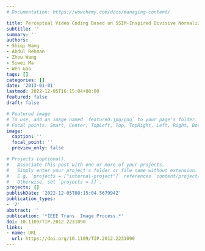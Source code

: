 ```yaml
---
# Documentation: https://wowchemy.com/docs/managing-content/

title: Perceptual Video Coding Based on SSIM-Inspired Divisive Normalization
subtitle: ''
summary: ''
authors:
- Shiqi Wang
- Abdul Rehman
- Zhou Wang
- Siwei Ma
- Wen Gao
tags: []
categories: []
date: '2013-01-01'
lastmod: 2022-12-05T16:15:04+08:00
featured: false
draft: false

# Featured image
# To use, add an image named `featured.jpg/png` to your page's folder.
# Focal points: Smart, Center, TopLeft, Top, TopRight, Left, Right, BottomLeft, Bottom, BottomRight.
image:
  caption: ''
  focal_point: ''
  preview_only: false

# Projects (optional).
#   Associate this post with one or more of your projects.
#   Simply enter your project's folder or file name without extension.
#   E.g. `projects = ["internal-project"]` references `content/project/deep-learning/index.md`.
#   Otherwise, set `projects = []`.
projects: []
publishDate: '2022-12-05T08:15:04.567994Z'
publication_types:
- '2'
abstract: ''
publication: '*IEEE Trans. Image Process.*'
doi: 10.1109/TIP.2012.2231090
links:
- name: URL
  url: https://doi.org/10.1109/TIP.2012.2231090
---
```

